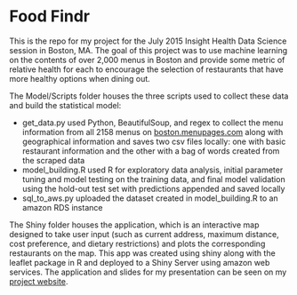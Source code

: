 # Food Findr
This is the repo for my project for the July 2015 Insight Health Data Science session in 
Boston, MA. The goal of this project was to use machine learning on the contents of over 
2,000 menus in Boston and provide some metric of relative health for each to encourage 
the selection of restaurants that have more healthy options when dining out. 

The Model/Scripts folder houses the three scripts used to collect these data and build the 
statistical model: 
* get_data.py used Python, BeautifulSoup, and regex to collect the menu information 
from all 2158 menus on [boston.menupages.com](boston.menupages.com) along with geographical 
information and saves two csv files locally: one with basic restaurant information and the 
other with a bag of words created from the scraped data
* model_building.R used R for exploratory data analysis, initial parameter tuning and 
model testing on the training data, and final model validation using the hold-out test set 
with predictions appended and saved locally
* sql_to_aws.py uploaded the dataset created in model_building.R to an amazon RDS instance

The Shiny folder houses the application, which is an interactive map designed to take user 
input (such as current address, maximum distance, cost preference, and dietary restrictions) 
and plots the corresponding restaurants on the map. This app was created using shiny along 
with the leaflet package in R and deployed to a Shiny Server using amazon web services. 
The application and slides for my presentation can be seen on my [project website](https://dpmartin42.shinyapps.io/foodfindr/).